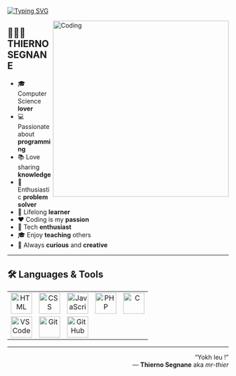 

<!-- TYPING ANIMATION -->
[![Typing SVG](https://readme-typing-svg.herokuapp.com?color=007FFF&size=35&center=true&vCenter=true&width=1000&lines=Hi+there+👋;Welcome+to+my+GitHub+profile!+🤗;My+name+is+Thierno+Segnane+👨🏾;I'm+passionate+about+programming+💻;I+love+sharing+knowledge+📚;Problem+solver+and+tech+enthusiast+🚀;Open-source+contributor+in+progress+🌐;Coding+is+my+passion+❤️;Always+curious+and+creative+🧠)](https://git.io/typing-svg)

<!-- ILLUSTRATION GIF -->
<img align="right" alt="Coding" width="400" src="https://technostupid.com/frontend/images/95116-coder.gif" />

<!-- ABOUT ME -->
## 👨🏾‍💻 THIERNO SEGNANE

- 🎓 Computer Science **lover**  
- 💻 Passionate about **programming**  
- 📚 Love sharing **knowledge**  
- 🧩 Enthusiastic **problem solver**  
- 📖 Lifelong **learner**  
- ❤️ Coding is my **passion**  
- 🚀 Tech **enthusiast**  
- 🎓 Enjoy **teaching** others  
- 🧠 Always **curious** and **creative**

---

<!-- TECH STACK -->
## 🛠️ Languages & Tools

<table style="border-collapse: collapse;">
  <tr>
    <td align="center">
      <a href="https://developer.mozilla.org/en-US/docs/Web/HTML">
        <img src="https://skillicons.dev/icons?i=html" alt="HTML" width="48" height="48"/>
      </a>
    </td>
    <td align="center">
      <a href="https://developer.mozilla.org/en-US/docs/Web/CSS">
        <img src="https://skillicons.dev/icons?i=css" alt="CSS" width="48" height="48"/>
      </a>
    </td>
    <td align="center">
      <a href="https://developer.mozilla.org/en-US/docs/Web/JavaScript">
        <img src="https://skillicons.dev/icons?i=javascript" alt="JavaScript" width="48" height="48"/>
      </a>
    </td>
    <td align="center">
      <a href="https://www.php.net/">
        <img src="https://skillicons.dev/icons?i=php" alt="PHP" width="48" height="48"/>
      </a>
    </td>
    <td align="center">
      <a href="https://en.wikipedia.org/wiki/C_(programming_language)">
        <img src="https://skillicons.dev/icons?i=c" alt="C" width="48" height="48"/>
      </a>
    </td>
  </tr>
  <tr>
    <td align="center">
      <a href="https://code.visualstudio.com/">
        <img src="https://skillicons.dev/icons?i=vscode" alt="VSCode" width="48" height="48"/>
      </a>
    </td>
    <td align="center">
      <a href="https://git-scm.com/">
        <img src="https://skillicons.dev/icons?i=git" alt="Git" width="48" height="48"/>
      </a>
    </td>
    <td align="center">
      <a href="https://github.com/">
        <img src="https://skillicons.dev/icons?i=github" alt="GitHub" width="48" height="48"/>
      </a>
    </td>
  </tr>
</table>

---

<!-- PERSONAL QUOTE -->
<p align="right">
  <q>Yokh leu !</q><br>
  — <strong>Thierno Segnane</strong> aka <em>mr-thier</em>
</p>

